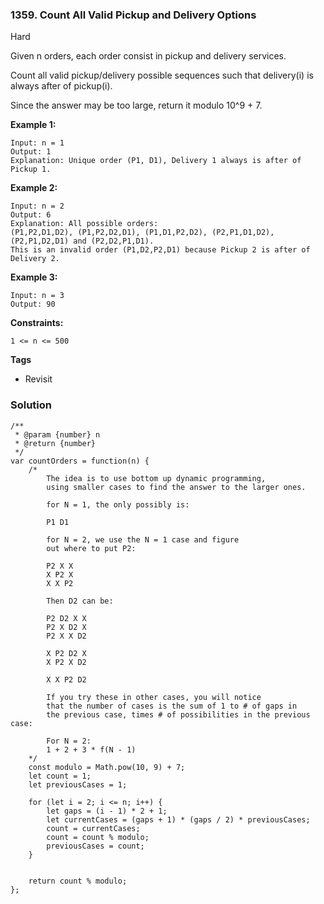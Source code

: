 ### 1359. Count All Valid Pickup and Delivery Options
Hard

Given n orders, each order consist in pickup and delivery services. 

Count all valid pickup/delivery possible sequences such that delivery(i) is always after of pickup(i). 

Since the answer may be too large, return it modulo 10^9 + 7. 

**Example 1:**
```
Input: n = 1
Output: 1
Explanation: Unique order (P1, D1), Delivery 1 always is after of Pickup 1.
```

**Example 2:**
```
Input: n = 2
Output: 6
Explanation: All possible orders: 
(P1,P2,D1,D2), (P1,P2,D2,D1), (P1,D1,P2,D2), (P2,P1,D1,D2), (P2,P1,D2,D1) and (P2,D2,P1,D1).
This is an invalid order (P1,D2,P2,D1) because Pickup 2 is after of Delivery 2.
```

**Example 3:**
```
Input: n = 3
Output: 90
``` 

**Constraints:**
```
1 <= n <= 500
```

**Tags**
- Revisit

### Solution
```
/**
 * @param {number} n
 * @return {number}
 */
var countOrders = function(n) {
    /*
        The idea is to use bottom up dynamic programming,
        using smaller cases to find the answer to the larger ones.
        
        for N = 1, the only possibly is:
        
        P1 D1
        
        for N = 2, we use the N = 1 case and figure
        out where to put P2:
        
        P2 X X
        X P2 X
        X X P2
        
        Then D2 can be:
        
        P2 D2 X X
        P2 X D2 X
        P2 X X D2
        
        X P2 D2 X
        X P2 X D2
        
        X X P2 D2
        
        If you try these in other cases, you will notice
        that the number of cases is the sum of 1 to # of gaps in
        the previous case, times # of possibilities in the previous case:
        
        For N = 2:
        1 + 2 + 3 * f(N - 1)
    */
    const modulo = Math.pow(10, 9) + 7;
    let count = 1;
    let previousCases = 1;
    
    for (let i = 2; i <= n; i++) {
        let gaps = (i - 1) * 2 + 1;
        let currentCases = (gaps + 1) * (gaps / 2) * previousCases;
        count = currentCases;
        count = count % modulo;
        previousCases = count;
    }
    
    
    return count % modulo;
};
```
